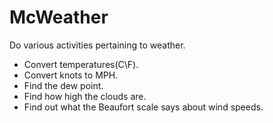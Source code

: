 # McWeather
Do various activities pertaining to weather.
- Convert temperatures(C\F).
- Convert knots to MPH.
- Find the dew point.
- Find how high the clouds are.
- Find out what the Beaufort scale says about wind speeds.
